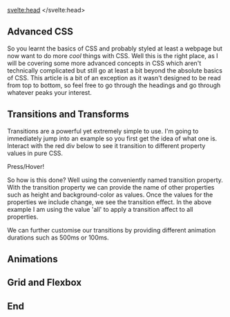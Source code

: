 <script>
</script>

<svelte:head>
	<title>Advanced CSS | Sergen Karaoglan</title>
	<meta name="description" content="Learn to do more with CSS" />
</svelte:head>

<article class="max-md:mx-4 prose lg:prose-xl m-auto pt-16">

# Advanced CSS

So you learnt the basics of CSS and probably styled at least a webpage but now want to do more *cool* things with CSS. Well this is the right place, as I will be covering
some more advanced concepts in CSS which aren't technically complicated but still go at least a bit beyond the absolute basics of CSS. This article is a bit of an exception as it wasn't designed to be read from top to bottom, so feel free to go through the headings and go through whatever peaks your interest.

## Transitions and Transforms

Transitions are a powerful yet extremely simple to use. I'm going to immediately jump into an example so you first get the idea of what one is.
Interact with the red div below to see it transition to different property values in pure CSS.

<div class="h-32 w-32 mx-auto flex-center">
    <div class="transition-all duration-500 rounded-none bg-red-700 h-32 w-32 mx-auto active:bg-red-500 active:rounded active:h-20 active:w-20 active:text-sm hover:bg-red-500 hover:rounded-3xl hover:h-24 hover:w-24 hover:text-sm text-white flex-center">
        Press/Hover!
    </div>
</div>

So how is this done? Well using the conveniently named transition property. With the transition property we can provide the name of other properties such as height and background-color as values. Once the values for the properties we include change, we see the transition effect. In the above example I am using the value 'all' to apply a transition affect to all properties.

We can further customise our transitions by providing different animation durations such as 500ms or 100ms.

## Animations

## Grid and Flexbox

## End



</article>